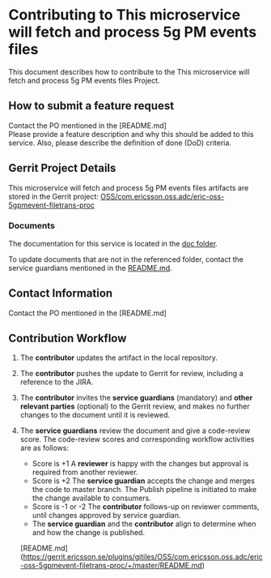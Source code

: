 # Contributing to This microservice will fetch and process 5g PM events files

This document describes how to contribute to the This microservice will fetch and process 5g PM events files Project.

## How to submit a feature request
Contact the PO mentioned in the [README.md]  
Please provide a feature description and why this should be added to this service. Also, please describe the definition of done (DoD) criteria.

## Gerrit Project Details  
This microservice will fetch and process 5g PM events files artifacts are stored in the Gerrit project: [OSS/com.ericsson.oss.adc/eric-oss-5gpmevent-filetrans-proc](https://gerrit.ericsson.se/#/admin/projects/OSS/com.ericsson.oss.adc/eric-oss-5gpmevent-filetrans-proc)
  
### Documents

The documentation for this service is located in the [doc folder](https://gerrit.ericsson.se/plugins/gitiles/OSS/com.ericsson.oss.adc/eric-oss-5gpmevent-filetrans-proc/+/master/doc).

To update documents that are not in the referenced folder, contact the service guardians mentioned in the [README.md](https://gerrit.ericsson.se/plugins/gitiles/OSS/com.ericsson.oss.adc/eric-oss-5gpmevent-filetrans-proc/+/master/README.md).

## Contact Information
Contact the PO mentioned in the [README.md]


## Contribution Workflow
1. The **contributor** updates the artifact in the local repository.
2. The **contributor** pushes the update to Gerrit for review, including a reference to the JIRA.
3. The **contributor** invites the **service guardians** (mandatory) and **other relevant parties** (optional) to the Gerrit review, and makes no further changes to the document until it is reviewed.
4. The **service guardians** review the document and give a code-review score.
The code-review scores and corresponding workflow activities are as follows:
    - Score is +1
        A **reviewer** is happy with the changes but approval is required from another reviewer.
    - Score is +2
        The **service guardian** accepts the change and merges the code to master branch. The Publish pipeline is initiated to make the change available to consumers.
    - Score is -1 or -2
        The **contributor** follows-up on reviewer comments, until changes approved by service guardian.
    - The **service guardian** and the **contributor** align to determine when and how the change is published.

   [README.md] (https://gerrit.ericsson.se/plugins/gitiles/OSS/com.ericsson.oss.adc/eric-oss-5gpmevent-filetrans-proc/+/master/README.md)